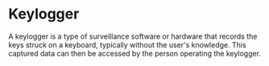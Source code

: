 # Keylogger
A keylogger is a type of surveillance software or hardware that records the keys struck on a keyboard, typically without the user's knowledge. This captured data can then be accessed by the person operating the keylogger. 
